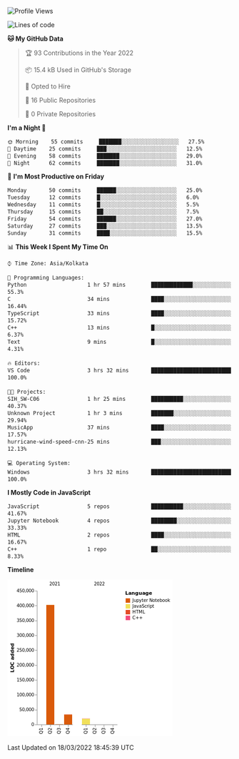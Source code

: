 <!--START_SECTION:waka-->
![Profile Views](http://img.shields.io/badge/Profile%20Views-0-blue)

![Lines of code](https://img.shields.io/badge/From%20Hello%20World%20I%27ve%20Written-457%20Thousand%20lines%20of%20code-blue)

**🐱 My GitHub Data** 

> 🏆 93 Contributions in the Year 2022
 > 
> 📦 15.4 kB Used in GitHub's Storage 
 > 
> 💼 Opted to Hire
 > 
> 📜 16 Public Repositories 
 > 
> 🔑 0 Private Repositories  
 > 
**I'm a Night 🦉** 

```text
🌞 Morning    55 commits     ███████░░░░░░░░░░░░░░░░░░   27.5% 
🌆 Daytime    25 commits     ███░░░░░░░░░░░░░░░░░░░░░░   12.5% 
🌃 Evening    58 commits     ███████░░░░░░░░░░░░░░░░░░   29.0% 
🌙 Night      62 commits     ███████░░░░░░░░░░░░░░░░░░   31.0%

```
📅 **I'm Most Productive on Friday** 

```text
Monday       50 commits     ██████░░░░░░░░░░░░░░░░░░░   25.0% 
Tuesday      12 commits     █░░░░░░░░░░░░░░░░░░░░░░░░   6.0% 
Wednesday    11 commits     █░░░░░░░░░░░░░░░░░░░░░░░░   5.5% 
Thursday     15 commits     ██░░░░░░░░░░░░░░░░░░░░░░░   7.5% 
Friday       54 commits     ██████░░░░░░░░░░░░░░░░░░░   27.0% 
Saturday     27 commits     ███░░░░░░░░░░░░░░░░░░░░░░   13.5% 
Sunday       31 commits     ████░░░░░░░░░░░░░░░░░░░░░   15.5%

```


📊 **This Week I Spent My Time On** 

```text
⌚︎ Time Zone: Asia/Kolkata

💬 Programming Languages: 
Python                   1 hr 57 mins        █████████████░░░░░░░░░░░░   55.3% 
C                        34 mins             ████░░░░░░░░░░░░░░░░░░░░░   16.44% 
TypeScript               33 mins             ████░░░░░░░░░░░░░░░░░░░░░   15.72% 
C++                      13 mins             █░░░░░░░░░░░░░░░░░░░░░░░░   6.37% 
Text                     9 mins              █░░░░░░░░░░░░░░░░░░░░░░░░   4.31%

🔥 Editors: 
VS Code                  3 hrs 32 mins       █████████████████████████   100.0%

🐱‍💻 Projects: 
SIH_SW-C06               1 hr 25 mins        ██████████░░░░░░░░░░░░░░░   40.37% 
Unknown Project          1 hr 3 mins         ███████░░░░░░░░░░░░░░░░░░   29.94% 
MusicApp                 37 mins             ████░░░░░░░░░░░░░░░░░░░░░   17.57% 
hurricane-wind-speed-cnn-25 mins             ███░░░░░░░░░░░░░░░░░░░░░░   12.13%

💻 Operating System: 
Windows                  3 hrs 32 mins       █████████████████████████   100.0%

```

**I Mostly Code in JavaScript** 

```text
JavaScript               5 repos             ██████████░░░░░░░░░░░░░░░   41.67% 
Jupyter Notebook         4 repos             ████████░░░░░░░░░░░░░░░░░   33.33% 
HTML                     2 repos             ████░░░░░░░░░░░░░░░░░░░░░   16.67% 
C++                      1 repo              ██░░░░░░░░░░░░░░░░░░░░░░░   8.33%

```


**Timeline**

![Chart not found](https://raw.githubusercontent.com/ThejaswinS/ThejaswinS/main/charts/bar_graph.png) 


 Last Updated on 18/03/2022 18:45:39 UTC
<!--END_SECTION:waka-->





